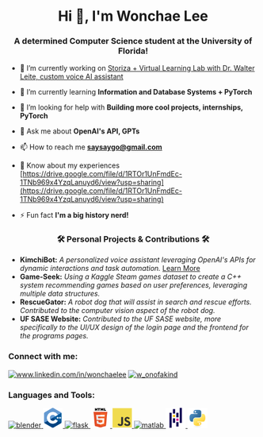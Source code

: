 <h1 align="center">Hi 👋, I'm Wonchae Lee</h1>
<h3 align="center">A determined Computer Science student at the University of Florida!</h3>

- 🔭 I’m currently working on [Storiza + Virtual Learning Lab with Dr. Walter Leite, custom voice AI assistant](https://virtuallearninglab.org/research/storiza/)

- 🌱 I’m currently learning **Information and Database Systems + PyTorch**

- 🤝 I’m looking for help with **Building more cool projects, internships, PyTorch**

- 💬 Ask me about **OpenAI's API, GPTs**

- 📫 How to reach me **saysaygo@gmail.com**

- 📄 Know about my experiences [https://drive.google.com/file/d/1RTOr1UnFmdEc-1TNb969x4YzqLanuyd6/view?usp=sharing](https://drive.google.com/file/d/1RTOr1UnFmdEc-1TNb969x4YzqLanuyd6/view?usp=sharing)

- ⚡ Fun fact **I'm a big history nerd!**

<h3 align="center">🛠️ Personal Projects & Contributions 🛠️</h3>
<ul>
  <li>
    <strong>KimchiBot:</strong> <em>A personalized voice assistant leveraging OpenAI's APIs for dynamic interactions and task automation.</em>
    <a href="https://virtuallearninglab.org/research/storiza/">Learn More</a>
  </li>
  <li>
    <strong>Game-Seek:</strong> <em>Using a Kaggle Steam games dataset to create a C++ system recommending games based on user preferences, leveraging multiple data structures.</em>
  </li>
  <li>
    <strong>RescueGator:</strong> <em>A robot dog that will assist in search and rescue efforts. Contributed to the computer vision aspect of the robot dog.</em>
  </li>
  <li>
    <strong>UF SASE Website:</strong> <em>Contributed to the UF SASE website, more specifically to the UI/UX design of the login page and the frontend for the programs pages.</em>
  </li>
</ul>

<h3 align="left">Connect with me:</h3>
<p align="left">
<a href="https://linkedin.com/in/www.linkedin.com/in/wonchaelee" target="blank"><img align="center" src="https://raw.githubusercontent.com/rahuldkjain/github-profile-readme-generator/master/src/images/icons/Social/linked-in-alt.svg" alt="www.linkedin.com/in/wonchaelee" height="30" width="40" /></a>
<a href="https://instagram.com/w_onofakind" target="blank"><img align="center" src="https://raw.githubusercontent.com/rahuldkjain/github-profile-readme-generator/master/src/images/icons/Social/instagram.svg" alt="w_onofakind" height="30" width="40" /></a>
</p>

<h3 align="left">Languages and Tools:</h3>
<p align="left"> <a href="https://www.blender.org/" target="_blank" rel="noreferrer"> <img src="https://download.blender.org/branding/community/blender_community_badge_white.svg" alt="blender" width="40" height="40"/> </a> <a href="https://www.w3schools.com/cpp/" target="_blank" rel="noreferrer"> <img src="https://raw.githubusercontent.com/devicons/devicon/master/icons/cplusplus/cplusplus-original.svg" alt="cplusplus" width="40" height="40"/> </a> <a href="https://flask.palletsprojects.com/" target="_blank" rel="noreferrer"> <img src="https://www.vectorlogo.zone/logos/pocoo_flask/pocoo_flask-icon.svg" alt="flask" width="40" height="40"/> </a> <a href="https://www.w3.org/html/" target="_blank" rel="noreferrer"> <img src="https://raw.githubusercontent.com/devicons/devicon/master/icons/html5/html5-original-wordmark.svg" alt="html5" width="40" height="40"/> </a> <a href="https://developer.mozilla.org/en-US/docs/Web/JavaScript" target="_blank" rel="noreferrer"> <img src="https://raw.githubusercontent.com/devicons/devicon/master/icons/javascript/javascript-original.svg" alt="javascript" width="40" height="40"/> </a> <a href="https://www.mathworks.com/" target="_blank" rel="noreferrer"> <img src="https://upload.wikimedia.org/wikipedia/commons/2/21/Matlab_Logo.png" alt="matlab" width="40" height="40"/> </a> <a href="https://pandas.pydata.org/" target="_blank" rel="noreferrer"> <img src="https://raw.githubusercontent.com/devicons/devicon/2ae2a900d2f041da66e950e4d48052658d850630/icons/pandas/pandas-original.svg" alt="pandas" width="40" height="40"/> </a> <a href="https://www.python.org" target="_blank" rel="noreferrer"> <img src="https://raw.githubusercontent.com/devicons/devicon/master/icons/python/python-original.svg" alt="python" width="40" height="40"/> </a> </p>
